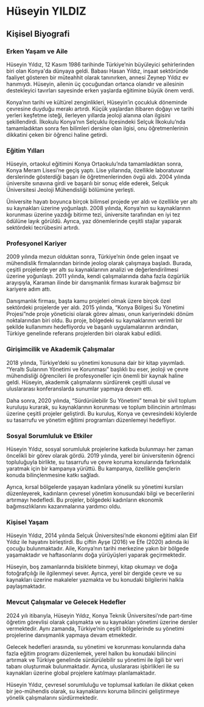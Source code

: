 # Hüseyin YILDIZ

## Kişisel Biyografi

### Erken Yaşam ve Aile

Hüseyin Yıldız, 12 Kasım 1986 tarihinde Türkiye’nin büyüleyici şehirlerinden biri olan Konya'da dünyaya geldi. Babası Hasan Yıldız, inşaat sektöründe faaliyet gösteren bir müteahhit olarak tanınırken, annesi Zeynep Yıldız ev hanımıydı. Hüseyin, ailenin üç çocuğundan ortanca olanıdır ve ailesinin destekleyici tavırları sayesinde erken yaşlarda eğitimine büyük önem verdi.

Konya’nın tarihi ve kültürel zenginlikleri, Hüseyin’in çocukluk döneminde çevresine duyduğu merakı artırdı. Küçük yaşlardan itibaren doğayı ve tarihi yerleri keşfetme isteği, ilerleyen yıllarda jeoloji alanına olan ilgisini şekillendirdi. İlkokulu Konya’nın Selçuklu ilçesindeki Selçuk İlkokulu’nda tamamladıktan sonra fen bilimleri dersine olan ilgisi, onu öğretmenlerinin dikkatini çeken bir öğrenci haline getirdi.

### Eğitim Yılları

Hüseyin, ortaokul eğitimini Konya Ortaokulu’nda tamamladıktan sonra, Konya Meram Lisesi’ne geçiş yaptı. Lise yıllarında, özellikle laboratuvar derslerinde gösterdiği başarı ile öğretmenlerinden övgü aldı. 2004 yılında üniversite sınavına girdi ve başarılı bir sonuç elde ederek, Selçuk Üniversitesi Jeoloji Mühendisliği bölümüne yerleşti.

Üniversite hayatı boyunca birçok bilimsel projede yer aldı ve özellikle yer altı su kaynakları üzerine yoğunlaştı. 2008 yılında, Konya’nın su kaynaklarının korunması üzerine yazdığı bitirme tezi, üniversite tarafından en iyi tez ödülüne layık görüldü. Ayrıca, yaz dönemlerinde çeşitli stajlar yaparak sektördeki tecrübesini artırdı.

### Profesyonel Kariyer

2009 yılında mezun olduktan sonra, Türkiye’nin önde gelen inşaat ve mühendislik firmalarından birinde jeolog olarak çalışmaya başladı. Burada, çeşitli projelerde yer altı su kaynaklarının analizi ve değerlendirilmesi üzerine yoğunlaştı. 2011 yılında, kendi çalışmalarında daha fazla özgürlük arayışıyla, Karaman ilinde bir danışmanlık firması kurarak bağımsız bir kariyere adım attı.

Danışmanlık firması, başta kamu projeleri olmak üzere birçok özel sektördeki projelerde yer aldı. 2015 yılında, “Konya Bölgesi Su Yönetimi Projesi”nde proje yöneticisi olarak görev alması, onun kariyerindeki dönüm noktalarından biri oldu. Bu proje, bölgedeki su kaynaklarının verimli bir şekilde kullanımını hedefliyordu ve başarılı uygulamalarının ardından, Türkiye genelinde referans projelerden biri olarak kabul edildi.

### Girişimcilik ve Akademik Çalışmalar

2018 yılında, Türkiye’deki su yönetimi konusuna dair bir kitap yayımladı. “Yeraltı Sularının Yönetimi ve Korunması” başlıklı bu eser, jeoloji ve çevre mühendisliği öğrencileri ile profesyoneller için önemli bir kaynak haline geldi. Hüseyin, akademik çalışmalarını sürdürerek çeşitli ulusal ve uluslararası konferanslarda sunumlar yapmaya devam etti.

Daha sonra, 2020 yılında, “Sürdürülebilir Su Yönetimi” temalı bir sivil toplum kuruluşu kurarak, su kaynaklarının korunması ve toplum bilincinin artırılması üzerine çeşitli projeler geliştirdi. Bu kuruluş, Konya ve çevresindeki köylerde su tasarrufu ve yönetim eğitimi programları düzenlemeyi hedefliyor.

### Sosyal Sorumluluk ve Etkiler

Hüseyin Yıldız, sosyal sorumluluk projelerine katkıda bulunmayı her zaman öncelikli bir görev olarak gördü. 2019 yılında, yerel bir üniversitenin öğrenci topluluğuyla birlikte, su tasarrufu ve çevre koruma konularında farkındalık yaratmak için bir kampanya yürüttü. Bu kampanya, özellikle gençlerin konuda bilinçlenmesine katkı sağladı.

Ayrıca, kırsal bölgelerde yaşayan kadınlara yönelik su yönetimi kursları düzenleyerek, kadınların çevresel yönetim konusundaki bilgi ve becerilerini artırmayı hedefledi. Bu projeler, bölgedeki kadınların ekonomik bağımsızlıklarını kazanmalarına yardımcı oldu.

### Kişisel Yaşam

Hüseyin Yıldız, 2014 yılında Selçuk Üniversitesi’nde ekonomi eğitimi alan Elif Yıldız ile hayatını birleştirdi. Bu çiftin Ayşe (2016) ve Efe (2020) adında iki çocuğu bulunmaktadır. Aile, Konya’nın tarihi merkezine yakın bir bölgede yaşamaktadır ve haftasonlarını doğa yürüyüşleri yaparak geçirmektedir.

Hüseyin, boş zamanlarında bisiklete binmeyi, kitap okumayı ve doğa fotoğrafçılığı ile ilgilenmeyi sever. Ayrıca, yerel bir dergide çevre ve su kaynakları üzerine makaleler yazmakta ve bu konudaki bilgilerini halkla paylaşmaktadır.

### Mevcut Çalışmalar ve Gelecek Hedefler

2024 yılı itibarıyla, Hüseyin Yıldız, Konya Teknik Üniversitesi’nde part-time öğretim görevlisi olarak çalışmakta ve su kaynakları yönetimi üzerine dersler vermektedir. Aynı zamanda, Türkiye’nin çeşitli bölgelerinde su yönetimi projelerine danışmanlık yapmaya devam etmektedir.

Gelecek hedefleri arasında, su yönetimi ve korunması konularında daha fazla eğitim programı düzenlemek, yerel halkın bu konudaki bilincini artırmak ve Türkiye genelinde sürdürülebilir su yönetimi ile ilgili bir veri tabanı oluşturmak bulunmaktadır. Ayrıca, uluslararası işbirlikleri ile su kaynakları üzerine global projelere katılmayı planlamaktadır.

Hüseyin Yıldız, çevresel sorumluluğu ve toplumsal katkıları ile dikkat çeken bir jeo-mühendis olarak, su kaynaklarını koruma bilincini geliştirmeye yönelik çalışmalarını sürdürmektedir.